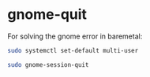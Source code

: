# gnome-quit
For solving the gnome error in baremetal:

```bash
sudo systemctl set-default multi-user
```

```bash
sudo gnome-session-quit
```
